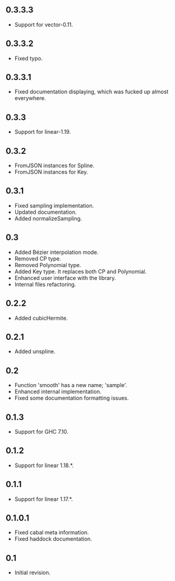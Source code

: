 ## 0.3.3.3

- Support for vector-0.11.

## 0.3.3.2

- Fixed typo.

## 0.3.3.1

- Fixed documentation displaying, which was fucked up almost everywhere.

## 0.3.3

- Support for linear-1.19.

## 0.3.2

- FromJSON instances for Spline.
- FromJSON instances for Key.

## 0.3.1

- Fixed sampling implementation.
- Updated documentation.
- Added normalizeSampling.

## 0.3

- Added Bézier interpolation mode.
- Removed CP type.
- Removed Polynomial type.
- Added Key type. It replaces both CP and Polynomial.
- Enhanced user interface with the library.
- Internal files refactoring.

## 0.2.2

- Added cubicHermite.

## 0.2.1

- Added unspline.

## 0.2

- Function 'smooth' has a new name; 'sample'.
- Enhanced internal implementation.
- Fixed some documentation formatting issues.

## 0.1.3

- Support for GHC 7.10.

## 0.1.2

- Support for linear 1.18.*.

## 0.1.1

- Support for linear 1.17.*.

## 0.1.0.1

- Fixed cabal meta information.
- Fixed haddock documentation.

## 0.1

- Initial revision.

